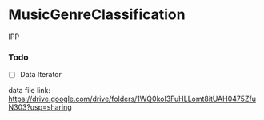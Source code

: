 # MusicGenreClassification

IPP

### Todo
- [ ] Data Iterator


data file link: https://drive.google.com/drive/folders/1WQ0koI3FuHLLomt8itUAH0475ZfuN303?usp=sharing
